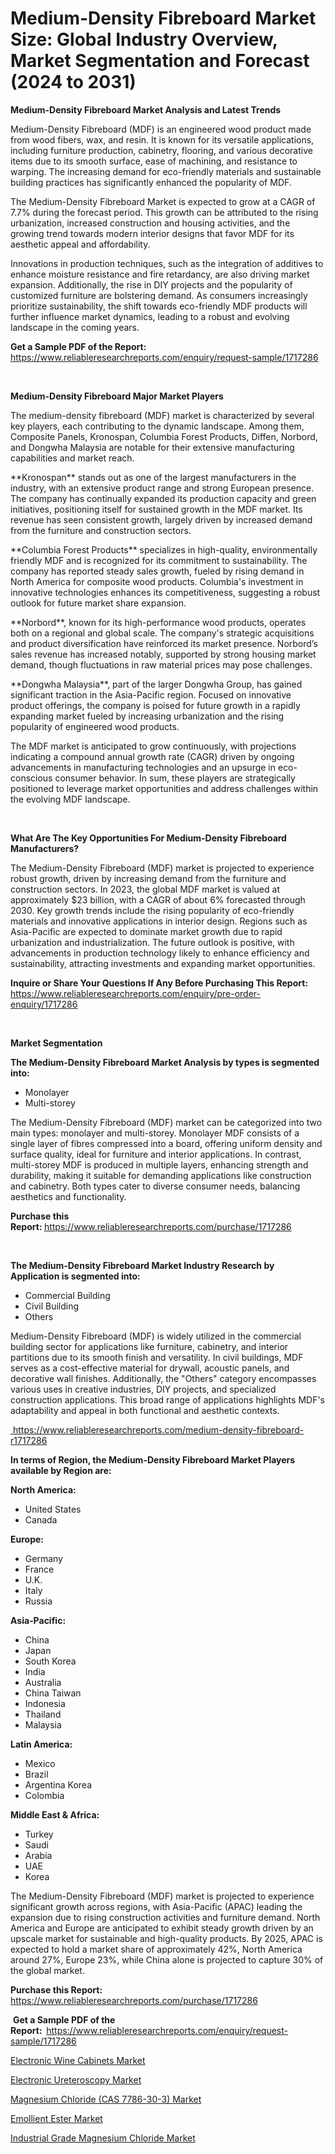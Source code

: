 <p><h1>Medium-Density Fibreboard Market Size: Global Industry Overview, Market Segmentation and Forecast (2024 to 2031)</h1></p><p><strong>Medium-Density Fibreboard Market Analysis and Latest Trends</strong></p>
<p><p>Medium-Density Fibreboard (MDF) is an engineered wood product made from wood fibers, wax, and resin. It is known for its versatile applications, including furniture production, cabinetry, flooring, and various decorative items due to its smooth surface, ease of machining, and resistance to warping. The increasing demand for eco-friendly materials and sustainable building practices has significantly enhanced the popularity of MDF.</p><p>The Medium-Density Fibreboard Market is expected to grow at a CAGR of 7.7% during the forecast period. This growth can be attributed to the rising urbanization, increased construction and housing activities, and the growing trend towards modern interior designs that favor MDF for its aesthetic appeal and affordability. </p><p>Innovations in production techniques, such as the integration of additives to enhance moisture resistance and fire retardancy, are also driving market expansion. Additionally, the rise in DIY projects and the popularity of customized furniture are bolstering demand. As consumers increasingly prioritize sustainability, the shift towards eco-friendly MDF products will further influence market dynamics, leading to a robust and evolving landscape in the coming years.</p></p>
<p><strong>Get a Sample PDF of the Report:&nbsp;</strong> <a href="https://www.reliableresearchreports.com/enquiry/request-sample/1717286?utm_campaign=38&utm_medium=2&utm_source=Github&utm_content=ia&utm_term=14102024&utm_id=medium-density-fibreboard">https://www.reliableresearchreports.com/enquiry/request-sample/1717286</a></p>
<p>&nbsp;</p>
<p><strong>Medium-Density Fibreboard Major Market Players</strong></p>
<p><p>The medium-density fibreboard (MDF) market is characterized by several key players, each contributing to the dynamic landscape. Among them, Composite Panels, Kronospan, Columbia Forest Products, Diffen, Norbord, and Dongwha Malaysia are notable for their extensive manufacturing capabilities and market reach.</p><p>**Kronospan** stands out as one of the largest manufacturers in the industry, with an extensive product range and strong European presence. The company has continually expanded its production capacity and green initiatives, positioning itself for sustained growth in the MDF market. Its revenue has seen consistent growth, largely driven by increased demand from the furniture and construction sectors.</p><p>**Columbia Forest Products** specializes in high-quality, environmentally friendly MDF and is recognized for its commitment to sustainability. The company has reported steady sales growth, fueled by rising demand in North America for composite wood products. Columbia's investment in innovative technologies enhances its competitiveness, suggesting a robust outlook for future market share expansion.</p><p>**Norbord**, known for its high-performance wood products, operates both on a regional and global scale. The company's strategic acquisitions and product diversification have reinforced its market presence. Norbord’s sales revenue has increased notably, supported by strong housing market demand, though fluctuations in raw material prices may pose challenges.</p><p>**Dongwha Malaysia**, part of the larger Dongwha Group, has gained significant traction in the Asia-Pacific region. Focused on innovative product offerings, the company is poised for future growth in a rapidly expanding market fueled by increasing urbanization and the rising popularity of engineered wood products.</p><p>The MDF market is anticipated to grow continuously, with projections indicating a compound annual growth rate (CAGR) driven by ongoing advancements in manufacturing technologies and an upsurge in eco-conscious consumer behavior. In sum, these players are strategically positioned to leverage market opportunities and address challenges within the evolving MDF landscape.</p></p>
<p>&nbsp;</p>
<p><strong>What Are The Key Opportunities For Medium-Density Fibreboard Manufacturers?</strong></p>
<p><p>The Medium-Density Fibreboard (MDF) market is projected to experience robust growth, driven by increasing demand from the furniture and construction sectors. In 2023, the global MDF market is valued at approximately $23 billion, with a CAGR of about 6% forecasted through 2030. Key growth trends include the rising popularity of eco-friendly materials and innovative applications in interior design. Regions such as Asia-Pacific are expected to dominate market growth due to rapid urbanization and industrialization. The future outlook is positive, with advancements in production technology likely to enhance efficiency and sustainability, attracting investments and expanding market opportunities.</p></p>
<p><strong>Inquire or Share Your Questions If Any Before Purchasing This Report:</strong> <a href="https://www.reliableresearchreports.com/enquiry/pre-order-enquiry/1717286?utm_campaign=38&utm_medium=2&utm_source=Github&utm_content=ia&utm_term=14102024&utm_id=medium-density-fibreboard">https://www.reliableresearchreports.com/enquiry/pre-order-enquiry/1717286</a></p>
<p>&nbsp;</p>
<p><strong>Market Segmentation</strong></p>
<p><strong>The Medium-Density Fibreboard Market Analysis by types is segmented into:</strong></p>
<p><ul><li>Monolayer</li><li>Multi-storey</li></ul></p>
<p><p>The Medium-Density Fibreboard (MDF) market can be categorized into two main types: monolayer and multi-storey. Monolayer MDF consists of a single layer of fibres compressed into a board, offering uniform density and surface quality, ideal for furniture and interior applications. In contrast, multi-storey MDF is produced in multiple layers, enhancing strength and durability, making it suitable for demanding applications like construction and cabinetry. Both types cater to diverse consumer needs, balancing aesthetics and functionality.</p></p>
<p><strong>Purchase this Report:&nbsp;</strong><a href="https://www.reliableresearchreports.com/purchase/1717286?utm_campaign=38&utm_medium=2&utm_source=Github&utm_content=ia&utm_term=14102024&utm_id=medium-density-fibreboard">https://www.reliableresearchreports.com/purchase/1717286</a></p>
<p>&nbsp;</p>
<p><strong>The Medium-Density Fibreboard Market Industry Research by Application is segmented into:</strong></p>
<p><ul><li>Commercial Building</li><li>Civil Building</li><li>Others</li></ul></p>
<p><p>Medium-Density Fibreboard (MDF) is widely utilized in the commercial building sector for applications like furniture, cabinetry, and interior partitions due to its smooth finish and versatility. In civil buildings, MDF serves as a cost-effective material for drywall, acoustic panels, and decorative wall finishes. Additionally, the "Others" category encompasses various uses in creative industries, DIY projects, and specialized construction applications. This broad range of applications highlights MDF's adaptability and appeal in both functional and aesthetic contexts.</p></p>
<p><a href="https://www.reliableresearchreports.com/medium-density-fibreboard-r1717286?utm_campaign=38&utm_medium=2&utm_source=Github&utm_content=ia&utm_term=14102024&utm_id=medium-density-fibreboard">&nbsp;https://www.reliableresearchreports.com/medium-density-fibreboard-r1717286</a></p>
<p><strong>In terms of Region, the Medium-Density Fibreboard Market Players available by Region are:</strong></p>
<p>
    <p> <strong> North America: </strong>
        <ul>
            <li>United States</li>
            <li>Canada</li>
        </ul>
        </p> 
    <p> <strong> Europe: </strong>
        <ul>
            <li>Germany</li>
            <li>France</li>
            <li>U.K.</li>
            <li>Italy</li>
            <li>Russia</li>
        </ul>
        </p> 
    <p> <strong> Asia-Pacific: </strong>
        <ul>
            <li>China</li>
            <li>Japan</li>
            <li>South Korea</li>
            <li>India</li>
            <li>Australia</li>
            <li>China Taiwan</li>
            <li>Indonesia</li>
            <li>Thailand</li>
            <li>Malaysia</li>
        </ul>
        </p> 
    <p> <strong> Latin America: </strong>
        <ul>
            <li>Mexico</li>
            <li>Brazil</li>
            <li>Argentina Korea</li>
            <li>Colombia</li>
        </ul>
        </p> 
    <p> <strong> Middle East & Africa: </strong>
        <ul>
            <li>Turkey</li>
            <li>Saudi</li>
            <li>Arabia</li>
            <li>UAE</li>
            <li>Korea</li>
        </ul>
    </p>
    </p>
<p><p>The Medium-Density Fibreboard (MDF) market is projected to experience significant growth across regions, with Asia-Pacific (APAC) leading the expansion due to rising construction activities and furniture demand. North America and Europe are anticipated to exhibit steady growth driven by an upscale market for sustainable and high-quality products. By 2025, APAC is expected to hold a market share of approximately 42%, North America around 27%, Europe 23%, while China alone is projected to capture 30% of the global market.</p></p>
<p><strong>Purchase this Report: </strong><a href="https://www.reliableresearchreports.com/purchase/1717286?utm_campaign=38&utm_medium=2&utm_source=Github&utm_content=ia&utm_term=14102024&utm_id=medium-density-fibreboard">https://www.reliableresearchreports.com/purchase/1717286</a></p>
<p>&nbsp;<strong>Get a Sample PDF of the Report:&nbsp;&nbsp;</strong><a href="https://www.reliableresearchreports.com/enquiry/request-sample/1717286?utm_campaign=38&utm_medium=2&utm_source=Github&utm_content=ia&utm_term=14102024&utm_id=medium-density-fibreboard">https://www.reliableresearchreports.com/enquiry/request-sample/1717286</a></p>
<p><strong></strong></p>
<p><p><a href="https://www.linkedin.com/pulse/in-depth-analysis-global-electronic-wine-cabinets-market-mkqve?utm_campaign=38&utm_medium=2&utm_source=Github&utm_content=ia&utm_term=14102024&utm_id=medium-density-fibreboard">Electronic Wine Cabinets Market</a></p><p><a href="https://www.linkedin.com/pulse/market-forecast-global-electronic-ureteroscopy-trends-impact-63dqf?utm_campaign=38&utm_medium=2&utm_source=Github&utm_content=ia&utm_term=14102024&utm_id=medium-density-fibreboard">Electronic Ureteroscopy Market</a></p><p><a href="https://github.com/KejsiLoshi121/Market-Research-Report-List-1/blob/main/magnesium-chloride-cas-7786-30-3-market.md?utm_campaign=38&utm_medium=2&utm_source=Github&utm_content=ia&utm_term=14102024&utm_id=medium-density-fibreboard">Magnesium Chloride (CAS 7786-30-3) Market</a></p><p><a href="https://www.linkedin.com/pulse/emollient-ester-market-evolution-key-trends-regional-dynamics-tchsf?utm_campaign=38&utm_medium=2&utm_source=Github&utm_content=ia&utm_term=14102024&utm_id=medium-density-fibreboard">Emollient Ester Market</a></p><p><a href="https://github.com/tacitam515l/Market-Research-Report-List-1/blob/main/industrial-grade-magnesium-chloride-market.md?utm_campaign=38&utm_medium=2&utm_source=Github&utm_content=ia&utm_term=14102024&utm_id=medium-density-fibreboard">Industrial Grade Magnesium Chloride Market</a></p></p>